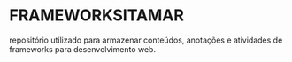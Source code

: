 # FRAMEWORKSITAMAR

repositório utilizado para armazenar conteúdos, anotações e atividades de frameworks para desenvolvimento web.
